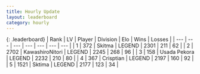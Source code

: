 ```yaml
---
title: Hourly Update
layout: leaderboard
category: hourly
---
```


{: .leaderboard}
| Rank | LV | Player | Division | Elo | Wins | Losses |
| --- | --- | --- | --- | --- | --- | --- |
| <span data-change="0">1</span> | 372 | <span title="ID: 402846">Skitma</span> | LEGEND | <span data-change="0">2301</span> | <span data-change="0">211</span> | <span data-change="0">62</span> |
| <span data-change="0">2</span> | 2702 | <span title="ID: 164871">KawashiroNitori</span> | LEGEND | <span data-change="0">2245</span> | <span data-change="0">268</span> | <span data-change="0">96</span> |
| <span data-change="0">3</span> | 158 | <span title="ID: 641994">Usada Pekora</span> | LEGEND | <span data-change="0">2232</span> | <span data-change="0">210</span> | <span data-change="0">80</span> |
| <span data-change="0">4</span> | 367 | <span title="ID: 665674">Crisptian</span> | LEGEND | <span data-change="5">2197</span> | <span data-change="1">160</span> | <span data-change="0">92</span> |
| <span data-change="0">5</span> | 1521 | <span title="ID: 353063">Sktima</span> | LEGEND | <span data-change="0">2177</span> | <span data-change="0">123</span> | <span data-change="0">34</span> |